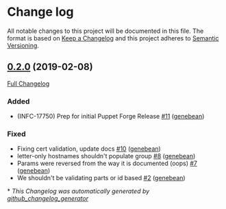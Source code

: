 # Change log

All notable changes to this project will be documented in this file. The format is based on [Keep a Changelog](http://keepachangelog.com/en/1.0.0/) and this project adheres to [Semantic Versioning](http://semver.org).

## [0.2.0](https://github.com/ploperations/ploperations-classification/tree/0.2.0) (2019-02-08)

[Full Changelog](https://github.com/ploperations/ploperations-classification/compare/7943bc87c152ab08ce8446c01c62996bd405739f...0.2.0)

### Added

- \(INFC-17750\) Prep for initial Puppet Forge Release [\#11](https://github.com/ploperations/ploperations-classification/pull/11) ([genebean](https://github.com/genebean))

### Fixed

- Fixing cert validation, update docs [\#10](https://github.com/ploperations/ploperations-classification/pull/10) ([genebean](https://github.com/genebean))
- letter-only hostnames shouldn't populate group [\#8](https://github.com/ploperations/ploperations-classification/pull/8) ([genebean](https://github.com/genebean))
- Params were reversed from the way it is documented \(oops\) [\#7](https://github.com/ploperations/ploperations-classification/pull/7) ([genebean](https://github.com/genebean))
- We shouldn't be validating parts or id based [\#2](https://github.com/ploperations/ploperations-classification/pull/2) ([genebean](https://github.com/genebean))



\* *This Changelog was automatically generated by [github_changelog_generator](https://github.com/skywinder/Github-Changelog-Generator)*
